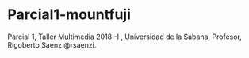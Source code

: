 # Parcial1-mountfuji
Parcial 1, Taller Multimedia 2018 -I , Universidad de la Sabana, Profesor, Rigoberto Saenz @rsaenzi. 
